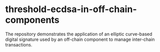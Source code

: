 # threshold-ecdsa-in-off-chain-components
The repository demonstrates the application of an elliptic curve-based digital signature used by an off-chain component to manage inter-chain transactions.
